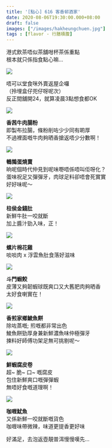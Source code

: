 ```yaml
---
title: '[點心] 616 客香邨酒家'
date: 2020-08-06T19:30:00.000+08:00
draft: false
images: ["/images/hakheungchuen.jpg"]
tags : [flavor - 行膳積腹]
---
```


港式飲茶唔似茶舖咁杯茶係重點  
根本就只係指食點心嘛...

![](/images/hakheungchuen.jpg)  

唔可以堂食咪外賣返屋企囉  
（拎埋盒仔兜仔呀呢次）  
反正間舖開24，就算凌晨3點想食都OK

![](/images/hakheungchuen1.jpg)  

**香茜牛肉腸粉**  
即製布拉腸，條粉削咗少少同有啲厚  
不過裡面嘅牛肉夠晒香搶返唔少分數啊！

![](/images/hakheungchuen2.jpg)  

**鵪鶉蛋燒賣**  
晌呢個時代仲見到呢味嘢唔係唔叫佢呀化？  
蛋味祝足又彈彈牙，肉球足料卻唔會死實實  
好好味呢～

![](/images/hakheungchuen3.jpg)  

**柱侯金錢肚**  
新鮮牛肚一咬就斷  
加上醬汁勁入味，正！

![](/images/hakheungchuen4.jpg)  

**螺片棉花雞**  
啖啖肉 x 浮雲魚肚食落好滋味

![](/images/hakheungchuen5.jpg)  

**斗門蝦餃**  
皮薄又夠韌蝦球既爽口又大舊肥肉夠晒香  
太好食喇實在！

![](/images/hakheungchuen6.jpg)  

**香煎家鄉鯪魚餅**  
除咗蒸嘅; 煎嘅都非常出色  
鯪魚餅勁厚身兼新鮮濃魚味仲極彈牙  
揀料好師傅功架足無可挑剔呢～

![](/images/hakheungchuen7.jpg)  

**鮮蝦腐皮卷**  
超~ 脆~ 口~ 嘅腐皮  
包住新鮮爽口嘅彈彈蝦  
無唔好食嘅道理啊！

![](/images/hakheungchuen8.jpg)  

**咖喱魷魚**  
又係新鮮一咬就斷嘅貨色  
咖喱味帶微辣，味道更提香更好味  
  
    
    
    
好滿足，去泡返壺靚普洱慢慢嘆先...

